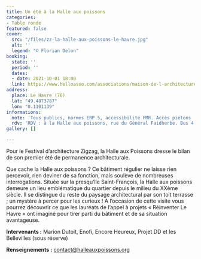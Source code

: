 ```yaml
---
title: Un été à la Halle aux poissons
categories:
- Table ronde
featured: false
cover:
  src: "/files/zz-la-halle-aux-poissons-le-havre.jpg"
  alt: ''
  legend: "© Florian Delon"
booking:
  state: ''
  period: ''
  dates:
  - date: 2021-10-01 18:00
  link: https://www.helloasso.com/associations/maison-de-l-architecture-de-normandie-le-forum/evenements/un-ete-a-la-halle-aux-poissons
address:
  place: Le Havre (76)
  lat: "49.4873787"
  lon: "0.1101139"
informations:
  note: 'Tous publics, normes ERP 5, accessibilité PMR. Accès piétons : Quai de l''île. '
  rdv: 'RDV : à la Halle aux poissons, rue du Général Faidherbe. Bus 4 : arrêt St-François'
gallery: []

---
```

Pour le Festival d’architecture Zigzag, la Halle aux Poissons dresse le bilan de son premier été de permanence architecturale.

Que cache la Halle aux poissons ? Ce bâtiment régulier ne laisse rien percevoir, rien deviner de sa fonction, mais soulève de nombreuses interrogations. Située sur la presqu’île Saint-François, la Halle aux poissons demeure un lieu emblématique du quartier depuis le milieu du XXème siècle. Il se distingue du reste du paysage architectural par son toit terrasse ; un mystère à percer pour les curieux ! A l’occasion de cette visite vous pourrez découvrir ce que les lauréats de l’appel à projets « Réinventer Le Havre » ont imaginé pour tirer parti du bâtiment et de sa situation avantageuse.

**Intervenants :** Marion Dutoit, Enofi, Encore Heureux, Projet DD et les Bellevilles (sous réserve)

**Renseignements :** contact@halleauxpoissons.org